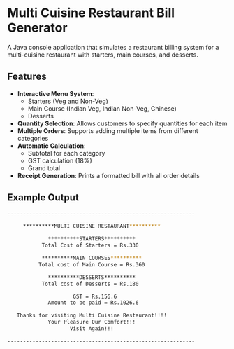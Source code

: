 # Multi Cuisine Restaurant Bill Generator

A Java console application that simulates a restaurant billing system for a multi-cuisine restaurant with starters, main courses, and desserts.

## Features

- **Interactive Menu System**:
  - Starters (Veg and Non-Veg)
  - Main Course (Indian Veg, Indian Non-Veg, Chinese)
  - Desserts
- **Quantity Selection**: Allows customers to specify quantities for each item
- **Multiple Orders**: Supports adding multiple items from different categories
- **Automatic Calculation**:
  - Subtotal for each category
  - GST calculation (18%)
  - Grand total
- **Receipt Generation**: Prints a formatted bill with all order details

## Example Output

```bash
------------------------------------------------------------

     **********MULTI CUISINE RESTAURANT**********

             **********STARTERS**********
           Total Cost of Starters = Rs.330

           **********MAIN COURSES**********
          Total cost of Main Course = Rs.360

             **********DESSERTS**********
           Total cost of Desserts = Rs.180

                     GST = Rs.156.6
             Amount to be paid = Rs.1026.6

   Thanks for visiting Multi Cuisine Restaurant!!!!
             Your Pleasure Our Comfort!!!
                    Visit Again!!!

------------------------------------------------------------
```

